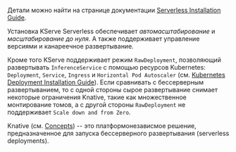 Детали можно найти на странице документации [Serverless Installation Guide](https://kserve.github.io/website/latest/admin/serverless/serverless/).

Установка KServe Serverless обеспечивает _автомасштабирование_ и _масштабирование до нуля_. А также поддерживает управление версиями и канареечное развертывание.

Кроме того KServe поддерживает режим `RawDeployment`,  позволяющий развертывать `InferenceService` с помощью ресурсов Kubernetes: `Deployment`, `Service`, `Ingress` и `Horizontal Pod Autoscaler` (см. [Kubernetes Deployment Installation Guide](https://kserve.github.io/website/latest/admin/kubernetes_deployment/)). Если сравнивать с бессерверным развертыванием, то с одной стороны сырое развертывание снимает некоторые ограничения Knative, такие как множественное монтирование томов, а с другой стороны `RawDeployment` не поддерживает `Scale down and from Zero`.

Knative (см. [Concepts](https://knative.dev/docs/concepts/)) -- это платформонезависмое решение, предназначенное для запуска бессерверного развертывания (serverless deployments).






